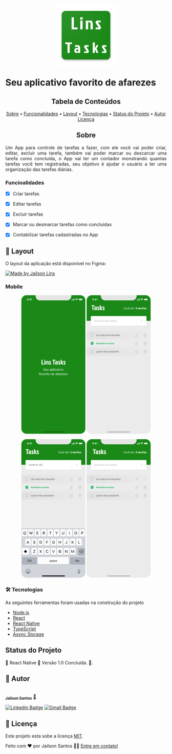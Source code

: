 <h1 align="center">
  <img alt="LinsTasks" title="#LinsTasks" src="./src/assets/logotipo.png" />
  <p align="justify">Seu aplicativo favorito de afarezes</p>
</h1>

<h2 align="center">Tabela de Conteúdos</h2>

<p align="center">
 <a href="#sobre">Sobre</a> •
 <a href="#funcionalidades">Funcionalidades</a> •
 <a href="#layout">Layout</a> •
 <a href="#tecnologias">Tecnologias</a> • 
 <a href="#status">Status do Projeto</a> • 
 <a href="#autor">Autor</a>
 <a href="#licenca">Licença</a>
</p>

<h2 align="center" id="sobre">Sobre</h2>

<p align="justify">Um App para controle de tarefas a fazer, com ele você vai poder criar, editar, excluir uma tarefa, também vai poder marcar ou descarcar uma tarefa como concluída, o App vai ter um contador monstrando quantas tarefas você tem registradas, seu objetivo é ajudar  o usuário a ter uma organização das tarefas diárias.</p>

<h3 align="left" id="funcionalidades">Funcioalidades</h3>

- [x] Criar tarefas
- [x] Editar tarefas
- [x] Excluir tarefas
- [x] Marcar ou desmarcar tarefas como concluídas
- [x] Contabilizar tarefas cadastradas no App


<h2 align="left" id="layout">🎨 Layout</h2>

<p align="justify">O layout da aplicação está disponível no Figma:</p>

<a href="https://www.figma.com/file/sC1HJjTXMzghZdrFw6uuVO/Lins-Tasks?node-id=10485%3A499">
  <img alt="Made by Jailson Lins" src="https://img.shields.io/badge/Acessar%20Layout-FIGMA-green">
</a>


<h3 align="left" id="layout">Mobile</h3>

<p align="center">
  <img alt="LinsTasksSplash" title="#LinsTasksSplash" src="./src/assets/splash.png" width="200px">
  <img alt="LinsTasksHome" title="#LinsTasksHome" src="./src/assets/home.png" width="200px">
</p>
<p align="center">
  <img alt="LinsTasksDigitando" title="#LinsTasksDigitando" src="./src/assets/digitando.png" width="200px">
  <img alt="LinsTasksEditar" title="#LinsTasksEditar" src="./src/assets/editar.png" width="200px">
</p>
<h3 align="left" id="tecnologias">🛠 Tecnologias</h3>

<p align="justify">As seguintes ferramentas foram usadas na construção do projeto</p>

- [Node.js](https://nodejs.org/en/)
- [React](https://pt-br.reactjs.org/)
- [React Native](https://reactnative.dev/)
- [TypeScript](https://www.typescriptlang.org/)
- [Async Storage](https://react-native-async-storage.github.io/async-storage/docs/install)

<h2 align="left" id="status">Status do Projeto</h2>

<p align="left"> 
	🚧  React Native 🚀 Versão 1.0 Concluída.  🚧.
</p>


<h2 align="left" id="autor">🦸 Autor</h2>

<a href="https://github.com/JailsonSantos">
 <img style="border-radius: 50%;" src="https://avatars.githubusercontent.com/u/11697713?s=96&v=4" width="100px;" alt=""/>
 <br />
 <sub><b>Jailson Santos</b></sub></a> <a href="https://www.linkedin.com/in/jailson-santos-726395104/" title="Jailson Santos">🚀</a>
 <br />

[![Linkedin Badge](https://img.shields.io/badge/-Jailson-blue?style=flat-square&logo=Linkedin&logoColor=white&link=https://www.linkedin.com/in/jailson-santos-726395104/)](https://www.linkedin.com/in/jailson-santos-726395104/) 
[![Gmail Badge](https://img.shields.io/badge/-jailson.ads007@gmail.com-c14438?style=flat-square&logo=Gmail&logoColor=white&link=mailto:jailson.ads007@gmail.com)](mailto:jailson.ads007@gmail.com)



<h2 align="left" id="licenca">📝 Licença</h2>

Este projeto esta sobe a licença [MIT](./LICENSE).

Feito com ❤️ por Jailson Santos 👋🏽 [Entre em contato!](https://www.linkedin.com/in/jailson-santos-726395104/)
